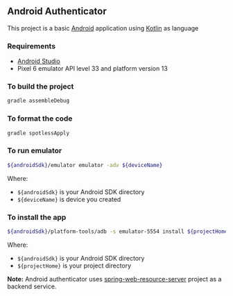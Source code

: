 Android Authenticator
----------------------------

This project is a basic [Android](https://www.android.com/) application using [Kotlin](https://kotlinlang.org/) as language

### Requirements

* [Android Studio](https://developer.android.com/studio)
* Pixel 6 emulator API level 33 and platform version 13

### To build the project

```bash
gradle assembleDebug
```

### To format the code

```bash
gradle spotlessApply
```

### To run emulator

```bash
${androidSdk}/emulator emulator -adv ${deviceName} 
```

Where:

- `${androidSdk}` is your Android SDK directory
- `${deviceName}` is device you created

### To install the app

```bash
${androidSdk}/platform-tools/adb -s emulator-5554 install ${projectHome}/app/build/outputs/apk/debug/app-debug.apk
```

Where:
- `${androidSdk}` is your Android SDK directory
- `${projectHome}` is your project directory

**Note:** Android authenticator uses [spring-web-resource-server](https://github.com/josdem/spring-web-resource-server) project as a backend service.